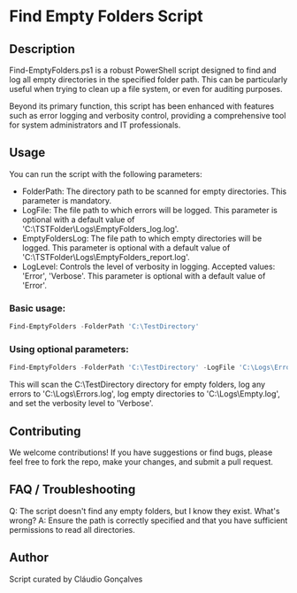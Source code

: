 # Find Empty Folders Script
## Description
Find-EmptyFolders.ps1 is a robust PowerShell script designed to find and log all empty directories in the specified folder path. This can be particularly useful when trying to clean up a file system, or even for auditing purposes.

Beyond its primary function, this script has been enhanced with features such as error logging and verbosity control, providing a comprehensive tool for system administrators and IT professionals.

## Usage
You can run the script with the following parameters:

- FolderPath: The directory path to be scanned for empty directories. This parameter is mandatory.
- LogFile: The file path to which errors will be logged. This parameter is optional with a default value of 'C:\TSTFolder\Logs\EmptyFolders_log.log'.
- EmptyFoldersLog: The file path to which empty directories will be logged. This parameter is optional with a default value of 'C:\TSTFolder\Logs\EmptyFolders_report.log'.
- LogLevel: Controls the level of verbosity in logging. Accepted values: 'Error', 'Verbose'. This parameter is optional with a default value of 'Error'.

### Basic usage:

```powershell
Find-EmptyFolders -FolderPath 'C:\TestDirectory'
```
### Using optional parameters:
```powershell
Find-EmptyFolders -FolderPath 'C:\TestDirectory' -LogFile 'C:\Logs\Errors.log' -EmptyFoldersLog 'C:\Logs\Empty.log' -LogLevel 'Verbose'
```
This will scan the C:\TestDirectory directory for empty folders, log any errors to 'C:\Logs\Errors.log', log empty directories to 'C:\Logs\Empty.log', and set the verbosity level to 'Verbose'.

## Contributing
We welcome contributions! If you have suggestions or find bugs, please feel free to fork the repo, make your changes, and submit a pull request.

## FAQ / Troubleshooting
Q: The script doesn't find any empty folders, but I know they exist. What's wrong?
A: Ensure the path is correctly specified and that you have sufficient permissions to read all directories.

## Author
Script curated by Cláudio Gonçalves

